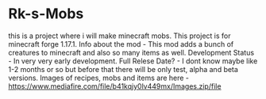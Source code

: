 # Rk-s-Mobs
this is a project where i will make minecraft mobs.
This project is for minecraft forge 1.17.1.
Info about the mod -
This mod adds a bunch of creatures to minecraft and also so many items as well.
Development Status - In very very early development.
Full Relese Date? - I dont know maybe like 1-2 months or so but before that there will be only test, alpha and beta versions.
Images of recipes, mobs and items are here - https://www.mediafire.com/file/b41kqjy0lv449mx/Images.zip/file
